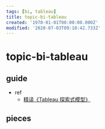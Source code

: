 ```yaml
---
tags: [bi, tableau]
title: topic-bi-tableau
created: '1970-01-01T00:00:00.000Z'
modified: '2020-07-03T09:10:42.733Z'
---
```


# topic-bi-tableau

## guide

- ref
  - [精读《Tableau 探索式模型》](https://zhuanlan.zhihu.com/p/79764865)

## pieces
